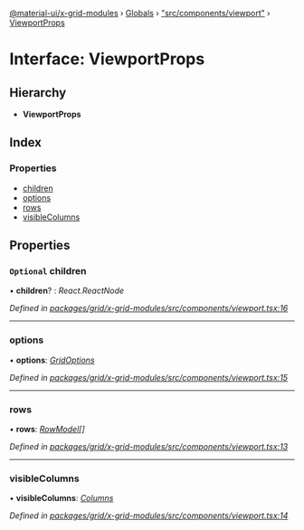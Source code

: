 [@material-ui/x-grid-modules](../README.md) › [Globals](../globals.md) › ["src/components/viewport"](../modules/_src_components_viewport_.md) › [ViewportProps](_src_components_viewport_.viewportprops.md)

# Interface: ViewportProps

## Hierarchy

* **ViewportProps**

## Index

### Properties

* [children](_src_components_viewport_.viewportprops.md#optional-children)
* [options](_src_components_viewport_.viewportprops.md#options)
* [rows](_src_components_viewport_.viewportprops.md#rows)
* [visibleColumns](_src_components_viewport_.viewportprops.md#visiblecolumns)

## Properties

### `Optional` children

• **children**? : *React.ReactNode*

*Defined in [packages/grid/x-grid-modules/src/components/viewport.tsx:16](https://github.com/mui-org/material-ui-x/blob/a679779/packages/grid/x-grid-modules/src/components/viewport.tsx#L16)*

___

###  options

• **options**: *[GridOptions](_src_models_gridoptions_.gridoptions.md)*

*Defined in [packages/grid/x-grid-modules/src/components/viewport.tsx:15](https://github.com/mui-org/material-ui-x/blob/a679779/packages/grid/x-grid-modules/src/components/viewport.tsx#L15)*

___

###  rows

• **rows**: *[RowModel](_src_models_rows_.rowmodel.md)[]*

*Defined in [packages/grid/x-grid-modules/src/components/viewport.tsx:13](https://github.com/mui-org/material-ui-x/blob/a679779/packages/grid/x-grid-modules/src/components/viewport.tsx#L13)*

___

###  visibleColumns

• **visibleColumns**: *[Columns](../modules/_src_models_coldef_coldef_.md#columns)*

*Defined in [packages/grid/x-grid-modules/src/components/viewport.tsx:14](https://github.com/mui-org/material-ui-x/blob/a679779/packages/grid/x-grid-modules/src/components/viewport.tsx#L14)*

